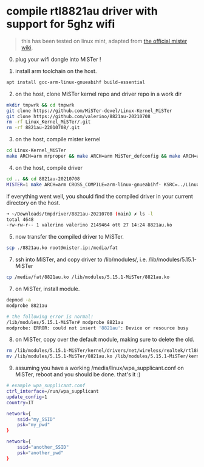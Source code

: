 # compile rtl8821au driver with support for 5ghz wifi

> this has been tested on linux mint, adapted from [the official mister wiki](https://github.com/MiSTer-devel/Main_MiSTer/wiki/MISTER-CUSTOM-WIFI-DRIVER-COMPILATION-GUIDE).

0. plug your wifi dongle into MiSTer !

2. install arm toolchain on the host.

~~~bash
apt install gcc-arm-linux-gnueabihf build-essential
~~~

2. on the host, clone MiSTer kernel repo and driver repo in a work dir

~~~bash
mkdir tmpwrk && cd tmpwrk
git clone https://github.com/MiSTer-devel/Linux-Kernel_MiSTer
git clone https://github.com/valerino/8821au-20210708
rm -rf Linux_Kernel_MiSTer/.git
rm -rf 8821au-22010708/.git
~~~

3. on the host, compile mister kernel

~~~bash
cd Linux-Kernel_MiSTer
make ARCH=arm mrproper && make ARCH=arm MiSTer_defconfig && make ARCH=arm CROSS_COMPILE=arm-linux-gnueabihf- EXTRAVERSION=-MiSTer modules_prepare
~~~

4. on the host, compile driver

~~~bash
cd .. && cd 8821au-20210708
MISTER=1 make ARCH=arm CROSS_COMPILE=arm-linux-gnueabihf- KSRC=../Linux-Kernel_MiSTer modules
~~~

if everything went well, you should find the compiled driver in your current directory on the host.

~~~bash
➜ ~/Downloads/tmpdriver/8821au-20210708 (main) ✗ ls -l 
total 4648
-rw-rw-r-- 1 valerino valerino 2149464 ott 27 14:24 8821au.ko
~~~

5. now transfer the compiled driver to MiSTer.

~~~bash
scp ./8821au.ko root@mister.ip:/media/fat
~~~

7. ssh into MiSTer, and copy driver to /lib/modules/<kernel-version>, i.e. /lib/modules/5.15.1-MiSTer

~~~bash
cp /media/fat/8821au.ko /lib/modules/5.15.1-MiSTer/8821au.ko
~~~

7. on MiSTer, install module.

~~~bash
depmod -a
modprobe 8821au

# the following error is normal!
/lib/modules/5.15.1-MiSTer# modprobe 8821au
modprobe: ERROR: could not insert '8821au': Device or resource busy
~~~

8. on MiSTer, copy over the default module, making sure to delete the old.

~~~bash
rm /lib/modules/5.15.1-MiSTer/kernel/drivers/net/wireless/realtek/rtl8821au/*
mv /lib/modules/5.15.1-MiSTer/8821au.ko /lib/modules/5.15.1-MiSTer/kernel/drivers/net/wireless/realtek/rtl8821au/8821au.ko
~~~

9. assuming you have a working /media/linux/wpa_supplicant.conf on MiSTer, reboot and you should be done. that's it :)
  
~~~bash
# example wpa_supplicant.conf
ctrl_interface=/run/wpa_supplicant
update_config=1
country=IT

network={
	ssid="my_SSID"
	psk="my_pwd"
}

network={
	ssid="another_SSID"
	psk="another_pwd"
}
~~~
